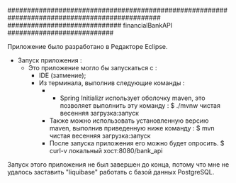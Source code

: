 ###############################################################################################
#############################           financialBankAPI            ###########################

Приложение было разработано в Редакторе Eclipse.
- Запуск приложения :
  - Это приложение могло бы запускаться с :
    * IDE (затмение);
    * Из терминала, выполнив следующие команды :
      - - Spring Initializr использует оболочку maven, это позволяет выполнить эту команду :
        $ ./mvnw чистая весенняя загрузка:запуск
      - Также можно использовать установленную версию maven, выполнив приведенную ниже команду :
        $ mvn чистая весенняя загрузка:запуск
      - После запуска приложения его можно будет опросить.
        $ curl-v локальный хост:8080/bank_api
        
        
        
Запуск этого приложения не был завершен до конца, потому что мне не удалось заставить "liquibase" работать с базой данных PostgreSQL.

